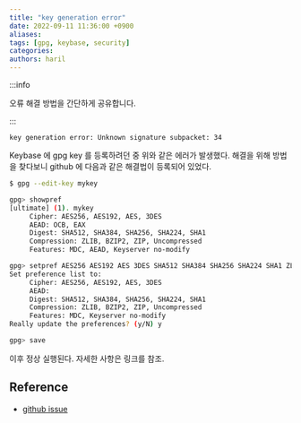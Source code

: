 ```yaml
---
title: "key generation error"
date: 2022-09-11 11:36:00 +0900
aliases:
tags: [gpg, keybase, security]
categories:
authors: haril
---
```


:::info

오류 해결 방법을 간단하게 공유합니다.

:::

```console
key generation error: Unknown signature subpacket: 34
```

Keybase 에 gpg key 를 등록하려던 중 위와 같은 에러가 발생했다.  해결을 위해 방법을 찾다보니 github 에 다음과 같은 해결법이 등록되어 있었다.

<!-- truncate -->

```bash
$ gpg --edit-key mykey

gpg> showpref
[ultimate] (1). mykey
     Cipher: AES256, AES192, AES, 3DES
     AEAD: OCB, EAX
     Digest: SHA512, SHA384, SHA256, SHA224, SHA1
     Compression: ZLIB, BZIP2, ZIP, Uncompressed
     Features: MDC, AEAD, Keyserver no-modify

gpg> setpref AES256 AES192 AES 3DES SHA512 SHA384 SHA256 SHA224 SHA1 ZLIB BZIP2 ZIP
Set preference list to:
     Cipher: AES256, AES192, AES, 3DES
     AEAD:
     Digest: SHA512, SHA384, SHA256, SHA224, SHA1
     Compression: ZLIB, BZIP2, ZIP, Uncompressed
     Features: MDC, Keyserver no-modify
Really update the preferences? (y/N) y

gpg> save
```

이후 정상 실행된다. 자세한 사항은 링크를 참조.

## Reference

- [github issue](https://github.com/keybase/keybase-issues/issues/4025)
